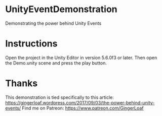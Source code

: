 # UnityEventDemonstration
Demonstrating the power behind Unity Events

# Instructions
Open the project in the Unity Editor in version 5.6.0f3 or later. Then open the Demo.unity scene and press the play button.

# Thanks
This demonstration is tied specifically to this article: https://gingerloaf.wordpress.com/2017/09/03/the-power-behind-unity-events/
Find me on Patreon: https://www.patreon.com/GingerLoaf
